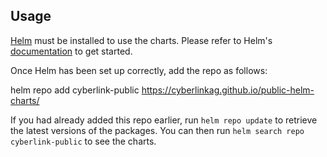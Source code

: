 ## Usage

[Helm](https://helm.sh) must be installed to use the charts.  Please refer to
Helm's [documentation](https://helm.sh/docs) to get started.

Once Helm has been set up correctly, add the repo as follows:

  helm repo add cyberlink-public https://cyberlinkag.github.io/public-helm-charts/

If you had already added this repo earlier, run `helm repo update` to retrieve
the latest versions of the packages.  You can then run `helm search repo
cyberlink-public` to see the charts.
